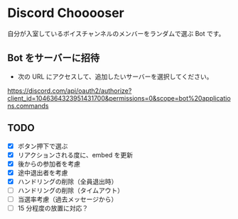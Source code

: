 # Discord Chooooser

自分が入室しているボイスチャンネルのメンバーをランダムで選ぶ Bot です。

## Bot をサーバーに招待

- 次の URL にアクセスして、追加したいサーバーを選択してください。

https://discord.com/api/oauth2/authorize?client_id=1046364323951431700&permissions=0&scope=bot%20applications.commands

## TODO

- [x] ボタン押下で選ぶ
- [x] リアクションされる度に、embed を更新
- [x] 後からの参加者を考慮
- [x] 途中退出者を考慮
- [x] ハンドリングの削除（全員退出時）
- [ ] ハンドリングの削除（タイムアウト）
- [ ] 当選率考慮（過去メッセージから）
- [ ] 15 分程度の放置に対応？
